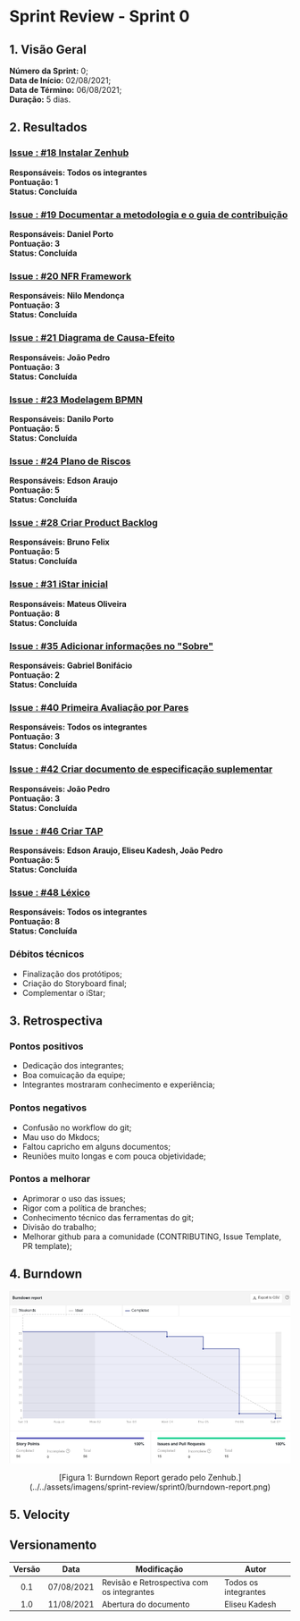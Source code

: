 # Sprint Review - Sprint 0
 
## 1. Visão Geral
**Número da Sprint:** 0;<br>
**Data de Início:** 02/08/2021;<br>
**Data de Término:** 06/08/2021;<br>
**Duração:** 5 dias.<br>
 
## 2. Resultados
 
### [**Issue : #18 Instalar Zenhub**](https://github.com/UnBArqDsw2021-1/2021.1_G6_Curumim/issues/18)
 **Responsáveis: Todos os integrantes**<br>
 **Pontuação: 1**<br>
 **Status: Concluída**<br>
 
### [**Issue : #19 Documentar a metodologia e o guia de contribuição**](https://github.com/UnBArqDsw2021-1/2021.1_G6_Curumim/issues/19)
 **Responsáveis: Daniel Porto<br>**
 **Pontuação: 3<br>**
 **Status: Concluída<br>**
 
### [**Issue : #20 NFR Framework**](https://github.com/UnBArqDsw2021-1/2021.1_G6_Curumim/issues/20)
 **Responsáveis: Nilo Mendonça**<br>
 **Pontuação: 3**<br>
 **Status: Concluída**<br>
 
### [**Issue : #21 Diagrama de Causa-Efeito**](https://github.com/UnBArqDsw2021-1/2021.1_G6_Curumim/issues/21)
 **Responsáveis: João Pedro**<br>
 **Pontuação: 3**<br>
 **Status: Concluída**<br>
 
### [**Issue : #23 Modelagem BPMN**](https://github.com/UnBArqDsw2021-1/2021.1_G6_Curumim/issues/23)
 **Responsáveis: Danilo Porto**<br>
 **Pontuação: 5**<br>
 **Status: Concluída**<br>
 
### [**Issue : #24 Plano de Riscos**](https://github.com/UnBArqDsw2021-1/2021.1_G6_Curumim/issues/24)
 **Responsáveis: Edson Araujo**<br>
 **Pontuação: 5**<br>
 **Status: Concluída**<br>
 
### [**Issue : #28 Criar Product Backlog**](https://github.com/UnBArqDsw2021-1/2021.1_G6_Curumim/issues/28)
 **Responsáveis: Bruno Felix**<br>
 **Pontuação: 5**<br>
 **Status: Concluída**<br>
 
### [**Issue : #31 iStar inicial**](https://github.com/UnBArqDsw2021-1/2021.1_G6_Curumim/issues/31)
 **Responsáveis: Mateus Oliveira**<br>
 **Pontuação: 8**<br>
 **Status: Concluída**<br>
 
### [**Issue : #35 Adicionar informações no "Sobre"**](https://github.com/UnBArqDsw2021-1/2021.1_G6_Curumim/issues/35)
 **Responsáveis: Gabriel Bonifácio**<br>
 **Pontuação: 2**<br>
 **Status: Concluída**<br>
 
### [**Issue : #40 Primeira Avaliação por Pares**](https://github.com/UnBArqDsw2021-1/2021.1_G6_Curumim/issues/40)
 **Responsáveis: Todos os integrantes**<br>
 **Pontuação: 3**<br>
 **Status: Concluída**<br>
 
### [**Issue : #42 Criar documento de especificação suplementar**](https://github.com/UnBArqDsw2021-1/2021.1_G6_Curumim/issues/42)
 **Responsáveis: João Pedro**<br>
 **Pontuação: 3**<br>
 **Status: Concluída**<br>
 
### [**Issue : #46 Criar TAP**](https://github.com/UnBArqDsw2021-1/2021.1_G6_Curumim/issues/46)
 **Responsáveis: Edson Araujo, Eliseu Kadesh, João Pedro**<br>
 **Pontuação: 5**<br>
 **Status: Concluída**<br>
 
### [**Issue : #48 Léxico**](https://github.com/UnBArqDsw2021-1/2021.1_G6_Curumim/issues/48)
 **Responsáveis: Todos os integrantes**<br>
 **Pontuação: 8**<br>
 **Status: Concluída**<br>

### **Débitos técnicos**
 - Finalização dos protótipos;
 - Criação do Storyboard final;
 - Complementar o iStar;

## 3. Retrospectiva
 
### **Pontos positivos**
 - Dedicação dos integrantes;
 - Boa comuicação da equipe;
 - Integrantes mostraram conhecimento e experiência;
 
### **Pontos negativos**
 - Confusão no workflow do git;
 - Mau uso do Mkdocs;
 - Faltou capricho em alguns documentos;
 - Reuniões muito longas e com pouca objetividade;
  
### **Pontos a melhorar**
 - Aprimorar o uso das issues;
 - Rigor com a política de branches;
 - Conhecimento técnico das ferramentas do git;
 - Divisão do trabalho;
 - Melhorar github para a comunidade (CONTRIBUTING, Issue Template, PR template);
 
## 4. Burndown
![Burndown Report](../../assets/imagens/sprint-review/sprint0/burndown-report.png)
<center>[Figura 1: Burndown Report gerado pelo Zenhub.](../../assets/imagens/sprint-review/sprint0/burndown-report.png)</center>
 
## 5. Velocity

## Versionamento
| Versão | Data | Modificação | Autor |
|:-:|--|--|--|
|0.1|07/08/2021| Revisão e Retrospectiva com os integrantes | Todos os integrantes |
|1.0|11/08/2021| Abertura do documento | Eliseu Kadesh |
